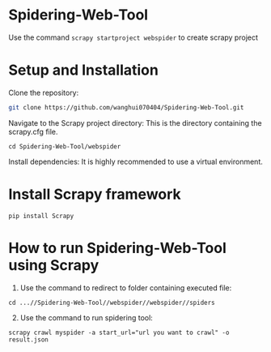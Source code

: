 # Spidering-Web-Tool
Use the command ```scrapy startproject webspider``` to create scrapy project

# Setup and Installation
Clone the repository:

``` Bash
git clone https://github.com/wanghui070404/Spidering-Web-Tool.git
```

Navigate to the Scrapy project directory:
This is the directory containing the scrapy.cfg file.

```
cd Spidering-Web-Tool/webspider
```
Install dependencies:
It is highly recommended to use a virtual environment.


# Install Scrapy framework
```
pip install Scrapy
```
# How to run Spidering-Web-Tool using Scrapy
1. Use the command to redirect to folder containing executed file: 
```
cd ...//Spidering-Web-Tool//webspider//webspider//spiders
```
2. Use the command to run spidering tool:
```
scrapy crawl myspider -a start_url="url you want to crawl" -o result.json
```
